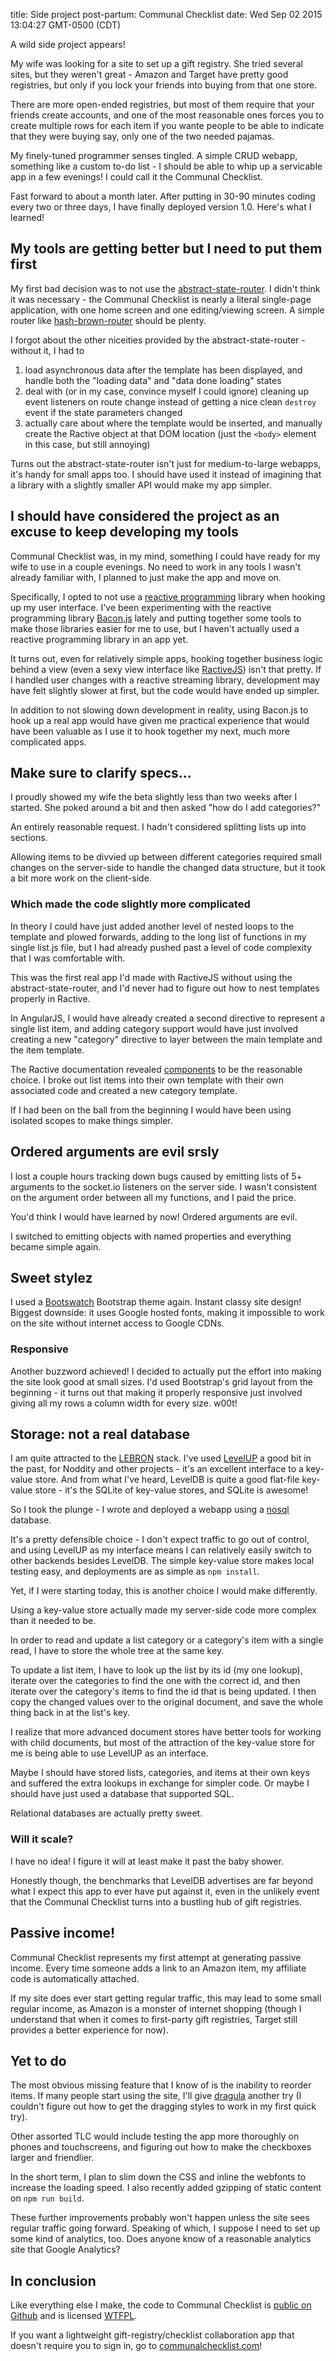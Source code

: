 title: Side project post-partum: Communal Checklist
date: Wed Sep 02 2015 13:04:27 GMT-0500 (CDT)

A wild side project appears!

My wife was looking for a site to set up a gift registry.  She tried several sites, but they weren't great - Amazon and Target have pretty good registries, but only if you lock your friends into buying from that one store.

There are more open-ended registries, but most of them require that your friends create accounts, and one of the most reasonable ones forces you to create multiple rows for each item if you wante people to be able to indicate that they were buying say, only one of the two needed pajamas.

My finely-tuned programmer senses tingled.  A simple CRUD webapp, something like a custom to-do list - I should be able to whip up a servicable app in a few evenings!  I could call it the Communal Checklist.

Fast forward to about a month later.  After putting in 30-90 minutes coding every two or three days, I have finally deployed version 1.0.  Here's what I learned!

## My tools are getting better but I need to put them first

My first bad decision was to not use the [abstract-state-router](https://github.com/TehShrike/abstract-state-router).  I didn't think it was necessary - the Communal Checklist is nearly a literal single-page application, with one home screen and one editing/viewing screen.  A simple router like [hash-brown-router](https://github.com/TehShrike/hash-brown-router) should be plenty.

I forgot about the other niceities provided by the abstract-state-router - without it, I had to

1. load asynchronous data after the template has been displayed, and handle both the "loading data" and "data done loading" states
2. deal with (or in my case, convince myself I could ignore) cleaning up event listeners on route change instead of getting a nice clean `destroy` event if the state parameters changed
3. actually care about where the template would be inserted, and manually create the Ractive object at that DOM location (just the `<body>` element in this case, but still annoying)

Turns out the abstract-state-router isn't just for medium-to-large webapps, it's handy for small apps too.  I should have used it instead of imagining that a library with a slightly smaller API would make my app simpler.

## I should have considered the project as an excuse to keep developing my tools

Communal Checklist was, in my mind, something I could have ready for my wife to use in a couple evenings.  No need to work in any tools I wasn't already familiar with, I planned to just make the app and move on.

Specifically, I opted to not use a [reactive programming](https://gist.github.com/staltz/868e7e9bc2a7b8c1f754) library when hooking up my user interface.  I've been experimenting with the reactive programming library [Bacon.js](https://baconjs.github.io/) lately and putting together some tools to make those libraries easier for me to use, but I haven't actually used a reactive programming library in an app yet.

It turns out, even for relatively simple apps, hooking together business logic behind a view (even a sexy view interface like [RactiveJS](http://www.ractivejs.org/)) isn't that pretty.  If I handled user changes with a reactive streaming library, development may have felt slightly slower at first, but the code would have ended up simpler.

In addition to not slowing down development in reality, using Bacon.js to hook up a real app would have given me practical experience that would have been valuable as I use it to hook together my next, much more complicated apps.

## Make sure to clarify specs...

I proudly showed my wife the beta slightly less than two weeks after I started.  She poked around a bit and then asked "how do I add categories?"

An entirely reasonable request.  I hadn't considered splitting lists up into sections.

Allowing items to be divvied up between different categories required small changes on the server-side to handle the changed data structure, but it took a bit more work on the client-side.

### Which made the code slightly more complicated

In theory I could have just added another level of nested loops to the template and plowed forwards, adding to the long list of functions in my single list.js file, but I had already pushed past a level of code complexity that I was comfortable with.

This was the first real app I'd made with RactiveJS without using the abstract-state-router, and I'd never had to figure out how to nest templates properly in Ractive.

In AngularJS, I would have already created a second directive to represent a single list item, and adding category support would have just involved creating a new "category" directive to layer between the main template and the item template.

The Ractive documentation revealed [components](http://docs.ractivejs.org/latest/components) to be the reasonable choice.  I broke out list items into their own template with their own associated code and created a new category template.

If I had been on the ball from the beginning I would have been using isolated scopes to make things simpler.

## Ordered arguments are evil srsly

I lost a couple hours tracking down bugs caused by emitting lists of 5+ arguments to the socket.io listeners on the server side.  I wasn't consistent on the argument order between all my functions, and I paid the price.

You'd think I would have learned by now!  Ordered arguments are evil.

I switched to emitting objects with named properties and everything became simple again.

## Sweet stylez

I used a [Bootswatch](http://bootswatch.com/) Bootstrap theme again.  Instant classy site design!  Biggest downside: it uses Google hosted fonts, making it impossible to work on the site without internet access to Google CDNs.

### Responsive

Another buzzword achieved!  I decided to actually put the effort into making the site look good at small sizes.  I'd used Bootstrap's grid layout from the beginning - it turns out that making it properly responsive just involved giving all my rows a column width for every size.  w00t!

## Storage: not a real database

I am quite attracted to the [LEBRON](http://lebron.technology/) stack.  I've used [LevelUP](https://github.com/Level/levelup) a good bit in the past, for Noddity and other projects - it's an excellent interface to a key-value store.  And from what I've heard, LevelDB is quite a good flat-file key-value store - it's the SQLite of key-value stores, and SQLite is awesome!

So I took the plunge - I wrote and deployed a webapp using a [nosql](http://howfuckedismydatabase.com/nosql/) database.

It's a pretty defensible choice - I don't expect traffic to go out of control, and using LevelUP as my interface means I can relatively easily switch to other backends besides LevelDB.  The simple key-value store makes local testing easy, and deployments are as simple as `npm install`.

Yet, if I were starting today, this is another choice I would make differently.

Using a key-value store actually made my server-side code more complex than it needed to be.

In order to read and update a list category or a category's item with a single read, I have to store the whole tree at the same key.

To update a list item, I have to look up the list by its id (my one lookup), iterate over the categories to find the one with the correct id, and then iterate over the category's items to find the id that is being updated.  I then copy the changed values over to the original document, and save the whole thing back in at the list's key.

I realize that more advanced document stores have better tools for working with child documents, but most of the attraction of the key-value store for me is being able to use LevelUP as an interface.

Maybe I should have stored lists, categories, and items at their own keys and suffered the extra lookups in exchange for simpler code.  Or maybe I should have just used a database that supported SQL.

Relational databases are actually pretty sweet.

### Will it scale?

I have no idea!  I figure it will at least make it past the baby shower.

Honestly though, the benchmarks that LevelDB advertises are far beyond what I expect this app to ever have put against it, even in the unlikely event that the Communal Checklist turns into a bustling hub of gift registries.

## Passive income!

Communal Checklist represents my first attempt at generating passive income.  Every time someone adds a link to an Amazon item, my affiliate code is automatically attached.

If my site does ever start getting regular traffic, this may lead to some small regular income, as Amazon is a monster of internet shopping (though I understand that when it comes to first-party gift registries, Target still provides a better experience for now).

## Yet to do

The most obvious missing feature that I know of is the inability to reorder items.  If many people start using the site, I'll give [dragula](https://github.com/bevacqua/dragula) another try (I couldn't figure out how to get the dragging styles to work in my first quick try).

Other assorted TLC would include testing the app more thoroughly on phones and touchscreens, and figuring out how to make the checkboxes larger and friendlier.

In the short term, I plan to slim down the CSS and inline the webfonts to increase the loading speed.  I also recently added gzipping of static content on `npm run build`.

These further improvements probably won't happen unless the site sees regular traffic going forward.  Speaking of which, I suppose I need to set up some kind of analytics, too.  Does anyone know of a reasonable analytics site that Google Analytics?

## In conclusion

Like everything else I make, the code to Communal Checklist is [public on Github](https://github.com/TehShrike/communal-checklist) and is licensed [WTFPL](http://wtfpl2.com/).

If you want a lightweight gift-registry/checklist collaboration app that doesn't require you to sign in, go to [communalchecklist.com](http://communalchecklist.com/)!
